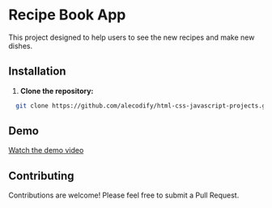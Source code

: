 # Recipe Book App

This project designed to help users to see the new recipes and make new dishes.

## Installation

1. **Clone the repository:**
```bash
  git clone https://github.com/alecodify/html-css-javascript-projects.git
```

## Demo
[Watch the demo video](https://github.com/user-attachments/assets/0eab45c9-1cb3-463e-a745-a05173fa988f)

## Contributing
Contributions are welcome! Please feel free to submit a Pull Request.
